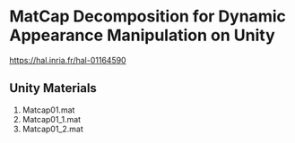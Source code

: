 # MatCap Decomposition for Dynamic Appearance Manipulation on Unity
https://hal.inria.fr/hal-01164590

## Unity Materials
1. Matcap01.mat
1. Matcap01_1.mat
1. Matcap01_2.mat
